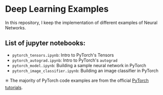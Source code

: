 # Deep Learning Examples
In this repository, I keep the implementation of different examples of Neural Networks.

## List of jupyter notebooks:
* `pytorch_tensors.ipynb`: Intro to PyTorch's Tensors
* `pytorch_autograd.ipynb`: Intro to PyTorch's `autograd`
* `pytorch_model.ipynb`: Building a sample neural network in PyTorch
* `pytorch_image_classifier.ipynb`: Building an image classifier in PyTorch

:eight_spoked_asterisk: The majority of PyTorch code examples are from the official [PyTorch tutorials](https://pytorch.org/tutorials/).
